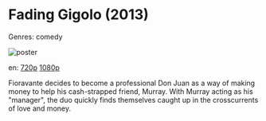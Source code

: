 # Fading Gigolo (2013)

Genres: comedy

![poster](http://image.tmdb.org/t/p/w500/zknfk3A2CWbqfh2y4QcqaTTtbXA.jpg)

en:
  [720p](magnet:?xt=urn:btih:F893A4F21581A83384E80F09C9014B581E15A1E2&tr=udp://glotorrents.pw:6969/announce&tr=udp://tracker.opentrackr.org:1337/announce&tr=udp://torrent.gresille.org:80/announce&tr=udp://tracker.openbittorrent.com:80&tr=udp://tracker.coppersurfer.tk:6969&tr=udp://tracker.leechers-paradise.org:6969&tr=udp://p4p.arenabg.ch:1337&tr=udp://tracker.internetwarriors.net:1337)
  [1080p](magnet:?xt=urn:btih:208077F3B756CD412910F234EC2809DA951CC291&tr=udp://glotorrents.pw:6969/announce&tr=udp://tracker.opentrackr.org:1337/announce&tr=udp://torrent.gresille.org:80/announce&tr=udp://tracker.openbittorrent.com:80&tr=udp://tracker.coppersurfer.tk:6969&tr=udp://tracker.leechers-paradise.org:6969&tr=udp://p4p.arenabg.ch:1337&tr=udp://tracker.internetwarriors.net:1337)
  


Fioravante decides to become a professional Don Juan as a way of making money to help his cash-strapped friend, Murray. With Murray acting as his "manager", the duo quickly finds themselves caught up in the crosscurrents of love and money.